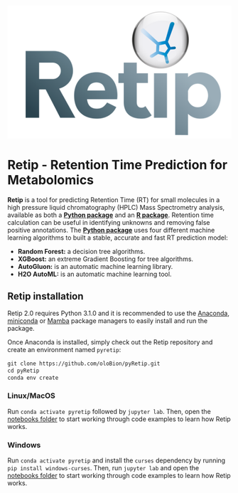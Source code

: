 ![Retip](images/retip_logo.png)

# Retip - Retention Time Prediction for Metabolomics

**Retip** is a tool for predicting Retention Time (RT) for small molecules in a high pressure liquid chromatography (HPLC) Mass Spectrometry analysis, available as both a [**Python package**](https://github.com/oloBion/pyRetip/tree/master) and an [**R package**](https://github.com/olobion/Retip/tree/master). Retention time calculation can be useful in identifying unknowns and removing false positive annotations. The [**Python package**](https://github.com/oloBion/pyRetip/tree/master) uses four different machine learning algorithms to built a stable, accurate and fast RT prediction model:

- **Random Forest:** a decision tree algorithms.
- **XGBoost:** an extreme Gradient Boosting for tree algorithms.
- **AutoGluon:** is an automatic machine learning library.
- **H2O AutoML:** is an automatic machine learning tool.

## Retip installation

Retip 2.0 requires Python 3.1.0 and it is recommended to use the [Anaconda](https://www.anaconda.com/download/), [miniconda](https://conda.io/miniconda.html) or [Mamba](https://mamba.readthedocs.io) package managers to easily install and run the package.

Once Anaconda is installed, simply check out the Retip repository and create an environment named `pyretip`:

```shell
git clone https://github.com/oloBion/pyRetip.git
cd pyRetip
conda env create
```

### Linux/MacOS

Run `conda activate pyretip` followed by `jupyter lab`. Then, open the [notebooks folder](https://github.com/oloBion/pyRetip/tree/master/notebooks) to start working through code examples to learn how Retip works.

### Windows

Run `conda activate pyretip` and install the `curses` dependency by running `pip install windows-curses`. Then, run `jupyter lab` and open the [notebooks folder](https://github.com/oloBion/pyRetip/tree/master/notebooks) to start working through code examples to learn how Retip works.
